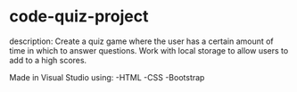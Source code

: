 # code-quiz-project
description:
Create a quiz game where the user has a certain amount of time in which to answer questions. Work with local storage to allow users to add to a high scores. 

Made in Visual Studio using:
-HTML
-CSS
-Bootstrap

